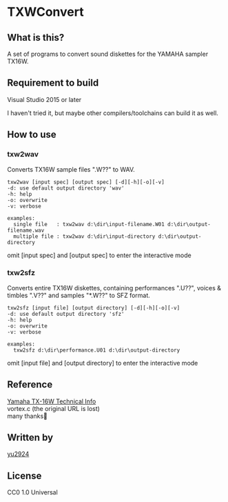 # TXWConvert

## What is this?

A set of programs to convert sound diskettes for the YAMAHA sampler TX16W.

## Requirement to build

Visual Studio 2015 or later

I haven't tried it, but maybe other compilers/toolchains can build it as well.

## How to use

### txw2wav

Converts TX16W sample files ".W??" to WAV.
```
txw2wav [input spec] [output spec] [-d][-h][-o][-v]
-d: use default output directory 'wav'
-h: help
-o: overwrite
-v: verbose

examples:
  single file   : txw2wav d:\dir\input-filename.W01 d:\dir\output-filename.wav
  multiple file : txw2wav d:\dir\input-directory d:\dir\output-directory
```
omit [input spec] and [output spec] to enter the interactive mode

### txw2sfz

Converts entire TX16W diskettes, containing performances ".U??", voices & timbles ".V??" and samples "*.W??" to SFZ format.

```
txw2sfz [input file] [output directory] [-d][-h][-o][-v]
-d: use default output directory 'sfz'
-h: help
-o: overwrite
-v: verbose

examples:
  txw2sfz d:\dir\performance.U01 d:\dir\output-directory
```

omit [input file] and [output directory] to enter the interactive mode

## Reference

[Yamaha TX-16W Technical Info](http://www.youngmonkey.ca/nose/audio_tech/synth/Yamaha-TX16W.html)  
vortex.c (the original URL is lost)  
many thanks🙂

## Written by

[yu2924](https://twitter.com/yu2924)

## License

CC0 1.0 Universal
